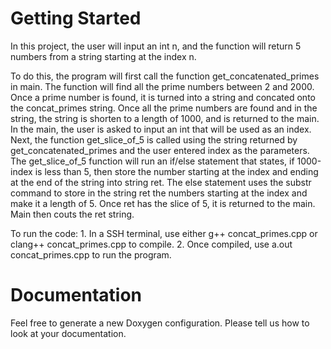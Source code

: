 Getting Started
===============

In this project, the user will input an int n, and the function will return 5 numbers from a string starting at the index n. 

To do this, the program will first call the function get_concatenated_primes in main. The function will find all the prime numbers between 2 and 2000. Once a prime number is found, it is turned into a string and concated onto the concat_primes string. Once all the prime numbers are found and in the string, the string is shorten to a length of 1000, and is returned to the main. In the main, the user is asked to input an int that will be used as an index. Next, the function get_slice_of_5 is called using the string returned by get_concatenated_primes and the user entered index as the parameters. The get_slice_of_5 function will run an if/else statement that states, if 1000-index is less than 5, then store the number starting at the index and ending at the end of the string into string ret. The else statement uses the substr command to store in the string ret the numbers starting at the index and make it a length of 5. Once ret has the slice of 5, it is returned to the main. Main then couts the ret string.

To run the code:
     1. In a SSH terminal, use either g++ concat_primes.cpp or clang++ concat_primes.cpp to compile. 
     2. Once compiled, use a.out concat_primes.cpp to run the program. 

Documentation
=============

Feel free to generate a new Doxygen configuration. Please tell us how to look at your documentation.

